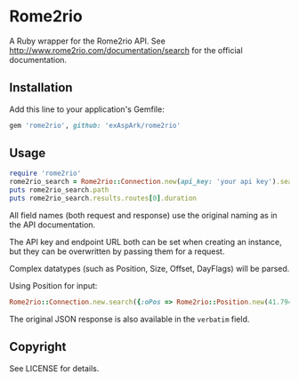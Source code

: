 # Rome2rio

A Ruby wrapper for the Rome2rio API. See http://www.rome2rio.com/documentation/search for the official documentation.

## Installation

Add this line to your application's Gemfile:

```ruby
gem 'rome2rio', github: 'exAspArk/rome2rio'
```

## Usage

```ruby
require 'rome2rio'
rome2rio_search = Rome2rio::Connection.new(api_key: 'your api key').search(search_options)
puts rome2rio_search.path
puts rome2rio_search.results.routes[0].duration
```

All field names (both request and response) use the original naming as in the API documentation.

The API key and endpoint URL both can be set when creating an instance, but they can be overwritten by passing them for a request.

Complex datatypes (such as Position, Size, Offset, DayFlags) will be parsed.

Using Position for input:

```ruby
Rome2rio::Connection.new.search({:oPos => Rome2rio::Position.new(41.79443,12.25108), :dPos => Rome2rio::Position.new(-22.81215,-43.24721)})
```

The original JSON response is also available in the `verbatim` field.

## Copyright

See LICENSE for details.
